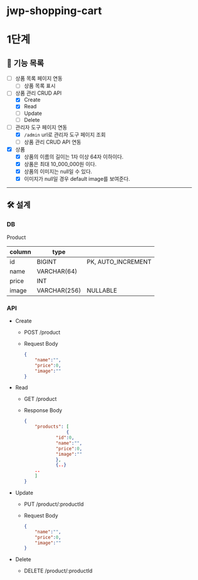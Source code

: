 # jwp-shopping-cart

# 1단계

## 🎯 기능 목록

- [ ]  상품 목록 페이지 연동
    - [ ]  상품 목록 표시
- [ ]  상품 관리 CRUD API
    - [x]  Create
    - [x]  Read
    - [ ]  Update
    - [ ]  Delete
- [ ]  관리자 도구 페이지 연동
    - [x]  `/admin` url로 관리자 도구 페이지 조회
    - [ ]  상품 관리 CRUD API 연동
- [x] 상품
    - [x] 상품의 이름의 길이는 1자 이상 64자 이하이다.
    - [x] 상품은 최대 10_000_000원 이다.
    - [x] 상품의 이미지는 null일 수 있다.
    - [x] 이미지가 null일 경우 default image를 보여준다.

---

## 🛠️ 설계

### DB

Product

| column | type         |                    |
|--------|--------------|--------------------|
| id     | BIGINT       | PK, AUTO_INCREMENT |
| name   | VARCHAR(64)  |                    |
| price  | INT          |                    |
| image  | VARCHAR(256) | NULLABLE           |

### API

- Create
    - POST /product
    - Request Body

        ```json
        {
        	"name":"",
        	"price":0,
        	"image":""
        }
        ```

- Read
    - GET /product
    - Response Body

        ```json
        {
        	"products": [
        				{
        			"id":0,
        			"name":"",
        			"price":0,
        			"image":""
        			},
        			{..}
        	..
        	]
        }
        ```

- Update
    - PUT /product/:productId
    - Request Body

        ```json
        {
        	"name":"",
        	"price":0,
        	"image":""
        }
        ```

- Delete
    - DELETE /product/:productId

